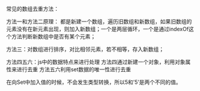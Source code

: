 常见的数组去重方法：

方法一和方法二原理： 都是新建一个数组，遍历旧数组和新数组，如果旧数组的元素没有在新元素出现，则加入新数组；一个是两层循环，一个是通过indexOf这个方法判断新数组中是否有某个元素；

方法三：对数组进行排序，对比相邻元素，若不相等，存入新数组；

方法四五六：js中的数据特点来进行处理
方法四通过新建一个对象，利用对象属性来进行去重
方法五六利用set数据的唯一性进行去重

在向Set中加入值的时候，不会发生类型转换，所以5和’5’是两个不同的值。
